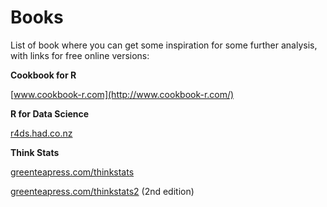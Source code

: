 # Books

List of book where you can get some inspiration for some further analysis, with links for free online versions:

**Cookbook for R**

[www.cookbook-r.com](http://www.cookbook-r.com/)

**R for Data Science**

[r4ds.had.co.nz](http://r4ds.had.co.nz/)

**Think Stats**

[greenteapress.com\/thinkstats](http://greenteapress.com/thinkstats/)

[greenteapress.com\/thinkstats2](http://greenteapress.com/thinkstats2/index.html) \(2nd edition\)

